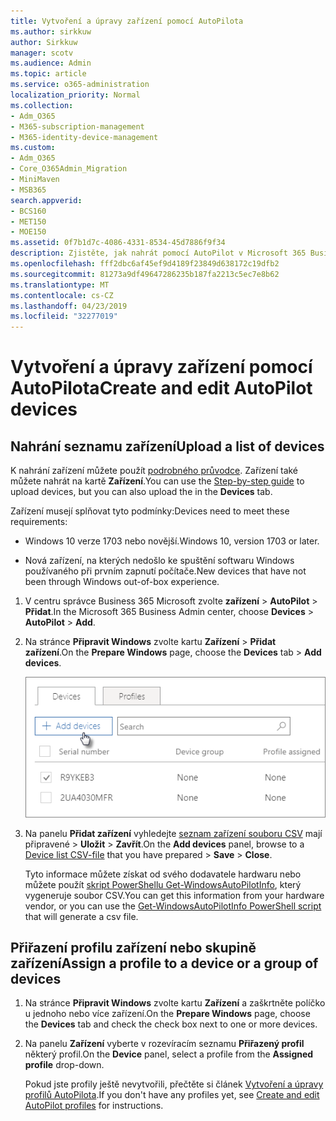```yaml
---
title: Vytvoření a úpravy zařízení pomocí AutoPilota
ms.author: sirkkuw
author: Sirkkuw
manager: scotv
ms.audience: Admin
ms.topic: article
ms.service: o365-administration
localization_priority: Normal
ms.collection:
- Adm_O365
- M365-subscription-management
- M365-identity-device-management
ms.custom:
- Adm_O365
- Core_O365Admin_Migration
- MiniMaven
- MSB365
search.appverid:
- BCS160
- MET150
- MOE150
ms.assetid: 0f7b1d7c-4086-4331-8534-45d7886f9f34
description: Zjistěte, jak nahrát pomocí AutoPilot v Microsoft 365 Business zařízení. Můžete přiřadit profil zařízení nebo skupiny zařízení.
ms.openlocfilehash: fff2dbc6af45ef9d4189f23849d638172c19dfb2
ms.sourcegitcommit: 81273a9df49647286235b187fa2213c5ec7e8b62
ms.translationtype: MT
ms.contentlocale: cs-CZ
ms.lasthandoff: 04/23/2019
ms.locfileid: "32277019"
---
```

# <a name="create-and-edit-autopilot-devices"></a><span data-ttu-id="0d590-104">Vytvoření a úpravy zařízení pomocí AutoPilota</span><span class="sxs-lookup"><span data-stu-id="0d590-104">Create and edit AutoPilot devices</span></span>

## <a name="upload-a-list-of-devices"></a><span data-ttu-id="0d590-105">Nahrání seznamu zařízení</span><span class="sxs-lookup"><span data-stu-id="0d590-105">Upload a list of devices</span></span>

<span data-ttu-id="0d590-106">K nahrání zařízení můžete použít [podrobného průvodce](add-autopilot-devices-and-profile.md). Zařízení také můžete nahrát na kartě **Zařízení**.</span><span class="sxs-lookup"><span data-stu-id="0d590-106">You can use the [Step-by-step guide](add-autopilot-devices-and-profile.md) to upload devices, but you can also upload the in the **Devices** tab.</span></span> 
  
<span data-ttu-id="0d590-107">Zařízení musejí splňovat tyto podmínky:</span><span class="sxs-lookup"><span data-stu-id="0d590-107">Devices need to meet these requirements:</span></span>
  
- <span data-ttu-id="0d590-108">Windows 10 verze 1703 nebo novější.</span><span class="sxs-lookup"><span data-stu-id="0d590-108">Windows 10, version 1703 or later.</span></span>
    
- <span data-ttu-id="0d590-109">Nová zařízení, na kterých nedošlo ke spuštění softwaru Windows používaného při prvním zapnutí počítače.</span><span class="sxs-lookup"><span data-stu-id="0d590-109">New devices that have not been through Windows out-of-box experience.</span></span>

1. <span data-ttu-id="0d590-110">V centru správce Business 365 Microsoft zvolte **zařízení** \> **AutoPilot** \> **Přidat**.</span><span class="sxs-lookup"><span data-stu-id="0d590-110">In the Microsoft 365 Business Admin center, choose **Devices** \> **AutoPilot** \> **Add**.</span></span>
  
2. <span data-ttu-id="0d590-111">Na stránce **Připravit Windows** zvolte kartu **Zařízení** \> **Přidat zařízení**.</span><span class="sxs-lookup"><span data-stu-id="0d590-111">On the **Prepare Windows** page, choose the **Devices** tab \> **Add devices**.</span></span>
    
    ![In the Devices tab, choose Add devices.](media/6ba81e22-c873-40ad-8a72-ce64d15ea6ba.png)
  
3. <span data-ttu-id="0d590-113">Na panelu **Přidat zařízení** vyhledejte [seznam zařízení souboru CSV](https://support.office.com/article/932e3676-2491-49f0-9177-d893d2f5276e) mají připravené \> **Uložit** \> **Zavřít**.</span><span class="sxs-lookup"><span data-stu-id="0d590-113">On the **Add devices** panel, browse to a [Device list CSV-file](https://support.office.com/article/932e3676-2491-49f0-9177-d893d2f5276e) that you have prepared \> **Save** \> **Close**.</span></span>
    
    <span data-ttu-id="0d590-114">Tyto informace můžete získat od svého dodavatele hardwaru nebo můžete použít [skript PowerShellu Get-WindowsAutoPilotInfo](https://www.powershellgallery.com/packages/Get-WindowsAutoPilotInfo), který vygeneruje soubor CSV.</span><span class="sxs-lookup"><span data-stu-id="0d590-114">You can get this information from your hardware vendor, or you can use the [Get-WindowsAutoPilotInfo PowerShell script](https://www.powershellgallery.com/packages/Get-WindowsAutoPilotInfo) that will generate a csv file.</span></span> 
    
## <a name="assign-a-profile-to-a-device-or-a-group-of-devices"></a><span data-ttu-id="0d590-115">Přiřazení profilu zařízení nebo skupině zařízení</span><span class="sxs-lookup"><span data-stu-id="0d590-115">Assign a profile to a device or a group of devices</span></span>

1. <span data-ttu-id="0d590-116">Na stránce **Připravit Windows** zvolte kartu **Zařízení** a zaškrtněte políčko u jednoho nebo více zařízení.</span><span class="sxs-lookup"><span data-stu-id="0d590-116">On the **Prepare Windows** page, choose the **Devices** tab and check the check box next to one or more devices.</span></span> 
    
2. <span data-ttu-id="0d590-117">Na panelu **Zařízení** vyberte v rozevíracím seznamu **Přiřazený profil** některý profil.</span><span class="sxs-lookup"><span data-stu-id="0d590-117">On the **Device** panel, select a profile from the **Assigned profile** drop-down.</span></span> 
    
    <span data-ttu-id="0d590-118">Pokud jste profily ještě nevytvořili, přečtěte si článek [Vytvoření a úpravy profilů AutoPilota](create-and-edit-autopilot-profiles.md).</span><span class="sxs-lookup"><span data-stu-id="0d590-118">If you don't have any profiles yet, see [Create and edit AutoPilot profiles](create-and-edit-autopilot-profiles.md) for instructions.</span></span> 
    
